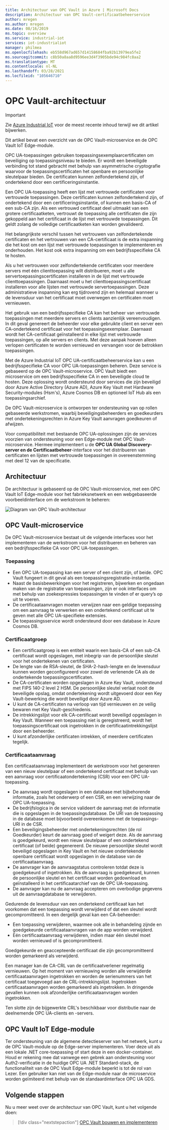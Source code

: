 ```yaml
---
title: Architectuur van OPC Vault in Azure | Microsoft Docs
description: Architectuur van OPC Vault-certificaatbeheerservice
author: mregen
ms.author: mregen
ms.date: 08/16/2019
ms.topic: overview
ms.service: industrial-iot
services: iot-industrialiot
manager: philmea
ms.openlocfilehash: eb558d967ad657d14158684fba92b13979ea5fe2
ms.sourcegitcommit: c8b50a8aa8d9596ee3d4f3905bde94c984fc8aa2
ms.translationtype: MT
ms.contentlocale: nl-NL
ms.lasthandoff: 03/28/2021
ms.locfileid: "105646710"
---
```

# <a name="opc-vault-architecture"></a>OPC Vault-architectuur

> [!IMPORTANT]
> Zie [Azure Industrial IoT](https://azure.github.io/Industrial-IoT/) voor de meest recente inhoud terwijl we dit artikel bijwerken.

Dit artikel bevat een overzicht van de OPC Vault-microservice en de OPC Vault IoT Edge-module.

OPC UA-toepassingen gebruiken toepassingsexemplaarcertificaten om beveiliging op toepassingsniveau te bieden. Er wordt een beveiligde verbinding tot stand gebracht met behulp van asymmetrische cryptografie waarvoor de toepassingscertificaten het openbare en persoonlijke sleutelpaar bieden. De certificaten kunnen zelfondertekend zijn, of ondertekend door een certificeringsinstantie.

Een OPC UA-toepassing heeft een lijst met vertrouwde certificaten voor vertrouwde toepassingen. Deze certificaten kunnen zelfondertekend zijn, of ondertekend door een certificeringsinstantie, of kunnen een basis-CA of een sub-CA zijn. Als een vertrouwd certificaat deel uitmaakt van een grotere certificaatketen, vertrouwt de toepassing alle certificaten die zijn gekoppeld aan het certificaat in de lijst met vertrouwde toepassingen. Dit geldt zolang de volledige certificaatketen kan worden gevalideerd.

Het belangrijkste verschil tussen het vertrouwen van zelfondertekende certificaten en het vertrouwen van een CA-certificaat is de extra inspanning die het kost om een lijst met vertrouwde toepassingen te implementeren en onderhouden. Het kost ook extra inspanning om een bedrijfsspecifieke CA te hosten. 

Als u het vertrouwen voor zelfondertekende certificaten voor meerdere servers met één clienttoepassing wilt distribueren, moet u alle servertoepassingscertificaten installeren in de lijst met vertrouwde clienttoepassingen. Daarnaast moet u het clienttoepassingscertificaat installeren voor alle lijsten met vertrouwde servertoepassingen. Deze administratieve inspanning kan erg tijdrovend zijn en helemaal wanneer u de levensduur van het certificaat moet overwegen en certificaten moet vernieuwen.

Het gebruik van een bedrijfsspecifieke CA kan het beheer van vertrouwde toepassingen met meerdere servers en clients aanzienlijk vereenvoudigen. In dit geval genereert de beheerder voor elke gebruikte client en server een CA-ondertekend certificaat voor het toepassingsexemplaar. Daarnaast wordt het CA-certificaat geïnstalleerd in elke lijst met vertrouwde toepassingen, op alle servers en clients. Met deze aanpak hoeven alleen verlopen certificaten te worden vernieuwd en vervangen voor de betrokken toepassingen.

Met de Azure Industrial IoT OPC UA-certificaatbeheerservice kan u een bedrijfsspecifieke CA voor OPC UA-toepassingen beheren. Deze service is gebaseerd op de OPC Vault-microservice. OPC Vault biedt een microservice om een bedrijfsspecifieke CA in een beveiligde cloud te hosten. Deze oplossing wordt ondersteund door services die zijn beveiligd door Azure Active Directory (Azure AD), Azure Key Vault met Hardware Security-modules (Hsm's), Azure Cosmos DB en optioneel IoT Hub als een toepassingsarchief.

De OPC Vault-microservice is ontworpen ter ondersteuning van op rollen gebaseerde werkstromen, waarbij beveiligingsbeheerders en goedkeurders met ondertekeningsrechten in Azure Key Vault aanvragen goedkeuren of afwijzen.

Voor compatibiliteit met bestaande OPC UA-oplossingen zijn de services voorzien van ondersteuning voor een Edge-module met OPC Vault-microservice. Hiermee implementeert u de **OPC UA Global Discovery-server en de Certificaatbeheer**-interface voor het distribueren van certificaten en lijsten met vertrouwde toepassingen in overeenstemming met deel 12 van de specificatie. 


## <a name="architecture"></a>Architectuur

De architectuur is gebaseerd op de OPC Vault-microservice, met een OPC Vault IoT Edge-module voor het fabrieksnetwerk en een webgebaseerde voorbeeldinterface om de werkstroom te beheren:

![Diagram van OPC Vault-architectuur](media/overview-opc-vault-architecture/opc-vault.png)

## <a name="opc-vault-microservice"></a>OPC Vault-microservice

De OPC Vault-microservice bestaat uit de volgende interfaces voor het implementeren van de werkstroom voor het distribueren en beheren van een bedrijfsspecifieke CA voor OPC UA-toepassingen.

### <a name="application"></a>Toepassing 
- Een OPC UA-toepassing kan een server of een client zijn, of beide. OPC Vault fungeert in dit geval als een toepassingsregistratie-instantie. 
- Naast de basisbewerkingen voor het registreren, bijwerken en ongedaan maken van de registratie van toepassingen, zijn er ook interfaces om met behulp van zoekexpressies toepassingen te vinden of er query’s op uit te voeren. 
- De certificaataanvragen moeten verwijzen naar een geldige toepassing om een aanvraag te verwerken en een ondertekend certificaat uit te geven met alle OPC UA-specifieke extensies. 
- De toepassingsservice wordt ondersteund door een database in Azure Cosmos DB.

### <a name="certificate-group"></a>Certificaatgroep
- Een certificaatgroep is een entiteit waarin een basis-CA of een sub-CA certificaat wordt opgeslagen, met inbegrip van de persoonlijke sleutel voor het ondertekenen van certificaten. 
- De lengte van de RSA-sleutel, de SHA-2-hash-lengte en de levensduur kunnen worden geconfigureerd voor zowel de verlenende CA als de ondertekende toepassingscertificaten. 
- De CA-certificaten worden opgeslagen in Azure Key Vault, ondersteund met FIPS 140-2 level 2 HSM. De persoonlijke sleutel verlaat nooit de beveiligde opslag, omdat ondertekening wordt uitgevoerd door een Key Vault-bewerking die wordt beveiligd door Azure AD. 
- U kunt de CA-certificaten na verloop van tijd vernieuwen en ze veilig bewaren met Key Vault-geschiedenis. 
- De intrekkingslijst voor elk CA-certificaat wordt beveiligd opgeslagen in Key Vault. Wanneer een toepassing niet is geregistreerd, wordt het toepassingscertificaat ook ingetrokken in de certificaatintrekkingslijst door een beheerder.
- U kunt afzonderlijke certificaten intrekken, of meerdere certificaten tegelijk.

### <a name="certificate-request"></a>Certificaataanvraag
Een certificaataanvraag implementeert de werkstroom voor het genereren van een nieuw sleutelpaar of een ondertekend certificaat met behulp van een aanvraag voor certificaatondertekening (CSR) voor een OPC UA-toepassing. 
- De aanvraag wordt opgeslagen in een database met bijbehorende informatie, zoals het onderwerp of een CSR, en een verwijzing naar de OPC UA-toepassing. 
- De bedrijfslogica in de service valideert de aanvraag met de informatie die is opgeslagen in de toepassingsdatabase. De URI van de toepassing in de database moet bijvoorbeeld overeenkomen met de toepassings-URI in de CSR.
- Een beveiligingsbeheerder met ondertekeningsrechten (de rol Goedkeurder) keurt de aanvraag goed of weigert deze. Als de aanvraag is goedgekeurd, wordt een nieuw sleutelpaar of een ondertekend certificaat (of beide) gegenereerd. De nieuwe persoonlijke sleutel wordt beveiligd opgeslagen in Key Vault en het nieuwe ondertekende openbare certificaat wordt opgeslagen in de database van de certificaataanvraag.
- De aanvrager kan de aanvraagstatus controleren totdat deze is goedgekeurd of ingetrokken. Als de aanvraag is goedgekeurd, kunnen de persoonlijke sleutel en het certificaat worden gedownload en geïnstalleerd in het certificaatarchief van de OPC UA-toepassing.
- De aanvrager kan nu de aanvraag accepteren om overbodige gegevens uit de aanvraagdatabase te verwijderen. 

Gedurende de levensduur van een ondertekend certificaat kan het voorkomen dat een toepassing wordt verwijderd of dat een sleutel wordt gecompromitteerd. In een dergelijk geval kan een CA-beheerder:
- Een toepassing verwijderen, waarmee ook alle in behandeling zijnde en goedgekeurde certificaataanvragen van de app worden verwijderd. 
- Eén certificaataanvraag verwijderen, indien maar één sleutel moet worden vernieuwd of is gecompromitteerd.

Goedgekeurde en geaccepteerde certificaat die zijn gecompromitteerd worden gemarkeerd als verwijderd.

Een manager kan de CA-CRL van de certificaatverlener regelmatig vernieuwen. Op het moment van vernieuwing worden alle verwijderde certificaataanvragen ingetrokken en worden de serienummers van het certificaat toegevoegd aan de CRL-intrekkingslijst. Ingetrokken certificaataanvragen worden gemarkeerd als ingetrokken. In dringende gevallen kunnen ook afzonderlijke certificaataanvragen worden ingetrokken.

Ten slotte zijn de bijgewerkte CRL's beschikbaar voor distributie naar de deelnemende OPC UA-clients en -servers.

## <a name="opc-vault-iot-edge-module"></a>OPC Vault IoT Edge-module
Ter ondersteuning van de algemene detectieserver van het netwerk, kunt u de OPC Vault-module op de Edge-server implementeren. Voer deze uit als een lokale .NET core-toepassing of start deze in een docker-container. Houd er rekening mee dat vanwege een gebrek aan ondersteuning voor Auth2-verificatie in de huidige OPC UA .NET Standard-stack, de functionaliteit van de OPC Vault Edge-module beperkt is tot de rol van Lezer. Een gebruiker kan niet van de Edge-module naar de microservice worden geïmiteerd met behulp van de standaardinterface OPC UA GDS.

## <a name="next-steps"></a>Volgende stappen

Nu u meer weet over de architectuur van OPC Vault, kunt u het volgende doen:

> [!div class="nextstepaction"]
> [OPC Vault bouwen en implementeren](howto-opc-vault-deploy.md)

